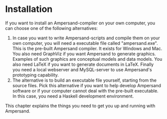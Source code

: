 # Installation

If you want to install an Ampersand-compiler on your own computer, you can choose one of the following alternatives:

1. In case you want to write Ampersand-scripts and compile them on your own computer, you will need a executable file called "ampersand.exe". This is the pre-built Ampersand compiler. It exists for Windows and Mac. You also need GraphViz if you want Ampersand to generate graphics. Examples of such graphics are conceptual models and data models. You also need LaTeX if you want to generate documents in LaTeX. Finally you need a local webserver and MySQL-server to use Ampersand's prototyping capability.
2. The alternative is to build an executable file yourself, starting from the source files. Pick this alternative if you want to help develop Ampersand software or if your computer cannot deal with the pre-built executable. In this case, you need a Haskell development environment.

This chapter explains the things you need to get you up and running with Ampersand.



